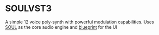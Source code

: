# SOULVST3
A simple 12 voice poly-synth with powerful modulation capabilities.
Uses [SOUL](https://github.com/soul-lang/SOUL) as the core audio engine and [blueprint](https://github.com/nick-thompson/blueprint) for the UI
